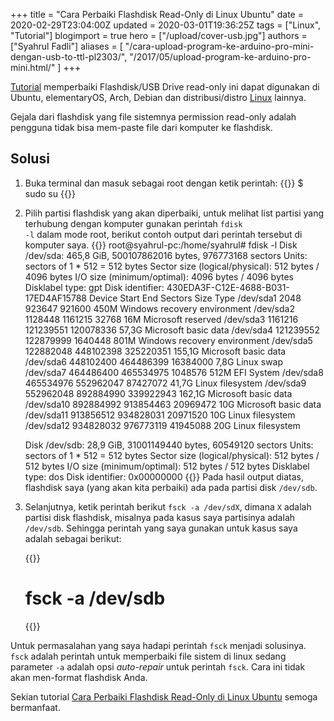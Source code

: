 +++
title = "Cara Perbaiki Flashdisk Read-Only di Linux Ubuntu"
date = 2020-02-29T23:04:00Z
updated = 2020-03-01T19:36:25Z
tags = ["Linux", "Tutorial"]
blogimport = true 
hero = ["/upload/cover-usb.jpg"]
authors = ["Syahrul Fadli"]
aliases = [
    "/cara-upload-program-ke-arduino-pro-mini-dengan-usb-to-ttl-pl2303/",
    "/2017/05/upload-program-ke-arduino-pro-mini.html/"
]
+++

[Tutorial](/tags/Tutorial) memperbaiki Flashdisk/USB Drive read-only ini dapat digunakan di Ubuntu, elementaryOS, Arch, Debian dan distribusi/distro [Linux](/tags/Linux) lainnya.

Gejala dari flashdisk yang file sistemnya permission read-only adalah pengguna tidak bisa mem-paste file dari komputer ke flashdisk.

## Solusi
1. Buka terminal dan masuk sebagai root dengan ketik perintah:
{{<highlight bash>}}
	$ sudo su
{{</highlight>}}

2. Pilih partisi flashdisk yang akan diperbaiki, untuk melihat list partisi yang terhubung dengan komputer gunakan perintah <code>fdisk -l</code> dalam mode root, berikut contoh output dari perintah tersebut di komputer saya.
{{<highlight bash>}}
root@syahrul-pc:/home/syahrul# fdisk -l
	Disk /dev/sda: 465,8 GiB, 500107862016 bytes, 976773168 sectors
	Units: sectors of 1 * 512 = 512 bytes
	Sector size (logical/physical): 512 bytes / 4096 bytes
	I/O size (minimum/optimal): 4096 bytes / 4096 bytes
	Disklabel type: gpt
	Disk identifier: 430EDA3F-C12E-4688-B031-17ED4AF15788
	Device         Start       End   Sectors   Size Type
	/dev/sda1       2048    923647    921600   450M Windows recovery environment
	/dev/sda2    1128448   1161215     32768    16M Microsoft reserved
	/dev/sda3    1161216 121239551 120078336  57,3G Microsoft basic data
	/dev/sda4  121239552 122879999   1640448   801M Windows recovery environment
	/dev/sda5  122882048 448102398 325220351 155,1G Microsoft basic data
	/dev/sda6  448102400 464486399  16384000   7,8G Linux swap
	/dev/sda7  464486400 465534975   1048576   512M EFI System
	/dev/sda8  465534976 552962047  87427072  41,7G Linux filesystem
	/dev/sda9  552962048 892884990 339922943 162,1G Microsoft basic data
	/dev/sda10 892884992 913854463  20969472    10G Microsoft basic data
	/dev/sda11 913856512 934828031  20971520    10G Linux filesystem<br />/dev/sda12 934828032 976773119  41945088    20G Linux filesystem
	
	
	Disk /dev/sdb: 28,9 GiB, 31001149440 bytes, 60549120 sectors
	Units: sectors of 1 * 512 = 512 bytes
	Sector size (logical/physical): 512 bytes / 512 bytes
	I/O size (minimum/optimal): 512 bytes / 512 bytes
	Disklabel type: dos
	Disk identifier: 0x00000000
	{{</highlight>}}
Pada hasil output diatas, flashdisk saya (yang akan kita perbaiki) ada pada partisi disk `/dev/sdb`.

3. Selanjutnya, ketik perintah berikut `fsck -a /dev/sdX`,  dimana `X` adalah partisi disk flashdisk, misalnya pada kasus saya partisinya adalah `/dev/sdb`. Sehingga perintah yang saya gunakan untuk kasus saya adalah sebagai berikut: 

	{{<highlight bash>}}
	# fsck -a /dev/sdb
	{{</highlight>}}

Untuk permasalahan yang saya hadapi perintah `fsck` menjadi solusinya. `fsck` adalah perintah untuk memperbaiki file sistem di linux sedang parameter `-a` adalah opsi *auto-repair* untuk perintah `fsck`. Cara ini tidak akan men-format flashdisk Anda.

Sekian tutorial [Cara Perbaiki Flashdisk Read-Only di Linux Ubuntu](/post/cara-perbaiki-flashdisk-read-only) semoga bermanfaat.